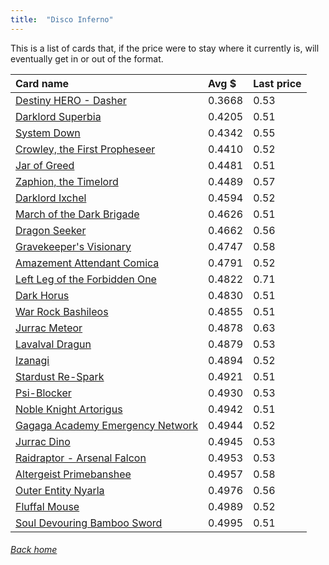 ```yaml
---
title:  "Disco Inferno"
---
```


This is a list of cards that, if the price were to stay where it currently is, will eventually get in or out of the format.

| Card name | Avg $ | Last price |
| :-- | :-- | :-- |
[Destiny HERO - Dasher](https://db.ygoprodeck.com/card/?search=Destiny%20HERO%20-%20Dasher) | 0.3668 | 0.53 |
[Darklord Superbia](https://db.ygoprodeck.com/card/?search=Darklord%20Superbia) | 0.4205 | 0.51 |
[System Down](https://db.ygoprodeck.com/card/?search=System%20Down) | 0.4342 | 0.55 |
[Crowley, the First Propheseer](https://db.ygoprodeck.com/card/?search=Crowley,%20the%20First%20Propheseer) | 0.4410 | 0.52 |
[Jar of Greed](https://db.ygoprodeck.com/card/?search=Jar%20of%20Greed) | 0.4481 | 0.51 |
[Zaphion, the Timelord](https://db.ygoprodeck.com/card/?search=Zaphion,%20the%20Timelord) | 0.4489 | 0.57 |
[Darklord Ixchel](https://db.ygoprodeck.com/card/?search=Darklord%20Ixchel) | 0.4594 | 0.52 |
[March of the Dark Brigade](https://db.ygoprodeck.com/card/?search=March%20of%20the%20Dark%20Brigade) | 0.4626 | 0.51 |
[Dragon Seeker](https://db.ygoprodeck.com/card/?search=Dragon%20Seeker) | 0.4662 | 0.56 |
[Gravekeeper's Visionary](https://db.ygoprodeck.com/card/?search=Gravekeeper's%20Visionary) | 0.4747 | 0.58 |
[Amazement Attendant Comica](https://db.ygoprodeck.com/card/?search=Amazement%20Attendant%20Comica) | 0.4791 | 0.52 |
[Left Leg of the Forbidden One](https://db.ygoprodeck.com/card/?search=Left%20Leg%20of%20the%20Forbidden%20One) | 0.4822 | 0.71 |
[Dark Horus](https://db.ygoprodeck.com/card/?search=Dark%20Horus) | 0.4830 | 0.51 |
[War Rock Bashileos](https://db.ygoprodeck.com/card/?search=War%20Rock%20Bashileos) | 0.4855 | 0.51 |
[Jurrac Meteor](https://db.ygoprodeck.com/card/?search=Jurrac%20Meteor) | 0.4878 | 0.63 |
[Lavalval Dragun](https://db.ygoprodeck.com/card/?search=Lavalval%20Dragun) | 0.4879 | 0.53 |
[Izanagi](https://db.ygoprodeck.com/card/?search=Izanagi) | 0.4894 | 0.52 |
[Stardust Re-Spark](https://db.ygoprodeck.com/card/?search=Stardust%20Re-Spark) | 0.4921 | 0.51 |
[Psi-Blocker](https://db.ygoprodeck.com/card/?search=Psi-Blocker) | 0.4930 | 0.53 |
[Noble Knight Artorigus](https://db.ygoprodeck.com/card/?search=Noble%20Knight%20Artorigus) | 0.4942 | 0.51 |
[Gagaga Academy Emergency Network](https://db.ygoprodeck.com/card/?search=Gagaga%20Academy%20Emergency%20Network) | 0.4944 | 0.52 |
[Jurrac Dino](https://db.ygoprodeck.com/card/?search=Jurrac%20Dino) | 0.4945 | 0.53 |
[Raidraptor - Arsenal Falcon](https://db.ygoprodeck.com/card/?search=Raidraptor%20-%20Arsenal%20Falcon) | 0.4953 | 0.53 |
[Altergeist Primebanshee](https://db.ygoprodeck.com/card/?search=Altergeist%20Primebanshee) | 0.4957 | 0.58 |
[Outer Entity Nyarla](https://db.ygoprodeck.com/card/?search=Outer%20Entity%20Nyarla) | 0.4976 | 0.56 |
[Fluffal Mouse](https://db.ygoprodeck.com/card/?search=Fluffal%20Mouse) | 0.4989 | 0.52 |
[Soul Devouring Bamboo Sword](https://db.ygoprodeck.com/card/?search=Soul%20Devouring%20Bamboo%20Sword) | 0.4995 | 0.51 |

###### [Back home](index)